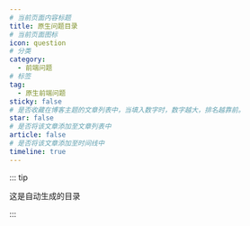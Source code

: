 ```yaml
---
# 当前页面内容标题
title: 原生问题目录
# 当前页面图标
icon: question
# 分类
category:
  - 前端问题
# 标签
tag:
  - 原生前端问题
sticky: false
# 是否收藏在博客主题的文章列表中，当填入数字时，数字越大，排名越靠前。
star: false
# 是否将该文章添加至文章列表中
article: false
# 是否将该文章添加至时间线中
timeline: true
---
```


::: tip

这是自动生成的目录

:::
<AutoCatalog />